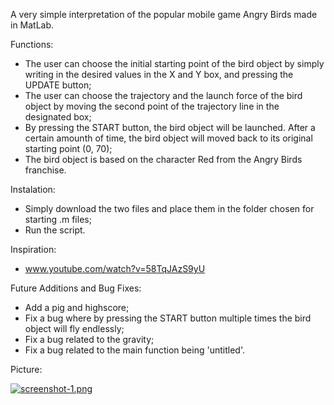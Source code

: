 A very simple interpretation of the popular mobile game Angry Birds made in MatLab.

Functions:
+ The user can choose the initial starting point of the bird object by simply writing in the desired values in the X and Y box, and pressing the UPDATE button;
+  The user can choose the trajectory and the launch force of the bird object by moving the second point of the trajectory line in the designated box;
+ By pressing the START button, the bird object will be launched. After a certain amounth of time, the bird object will moved back to its original starting point (0, 70);
+ The bird object is based on the character Red from the Angry Birds franchise.

Instalation:
+ Simply download the two files and place them in the folder chosen for starting .m files;
+ Run the script.

Inspiration:
+ www.youtube.com/watch?v=58TqJAzS9yU

Future Additions and Bug Fixes:
+ Add a pig and highscore;
+ Fix a bug where by pressing the START button multiple times the bird object will fly endlessly;
+ Fix a bug related to the gravity;
+ Fix a bug related to the main function being 'untitled'.

Picture:

[![screenshot-1.png](https://i.postimg.cc/0Q4yxh43/screenshot-1.png)](https://postimg.cc/34gTFfYC)
